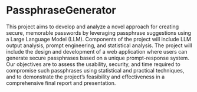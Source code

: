 # PassphraseGenerator
This project aims to develop and analyze a novel approach for creating secure, memorable passwords by leveraging passphrase suggestions using a Large Language Model (LLM). Components of the project will include LLM output analysis, prompt engineering, and statistical analysis. The project will include the design and development of a web application where users can generate secure passphrases based on a unique prompt-response system. Our objectives are to assess the usability, security, and time required to compromise such passphrases using statistical and practical techniques, and to demonstrate the project’s feasibility and effectiveness in a comprehensive final report and presentation.


